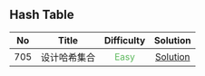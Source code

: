 ## Hash Table

|  No   |    Title     |           Difficulty            |                 Solution                  |
| :---: | :----------: | :-----------------------------: | :---------------------------------------: |
|  705  | 设计哈希集合 | <font color=#5CB85C>Easy</font> | [Solution](design_hashSet/MyHashSet.java) |
